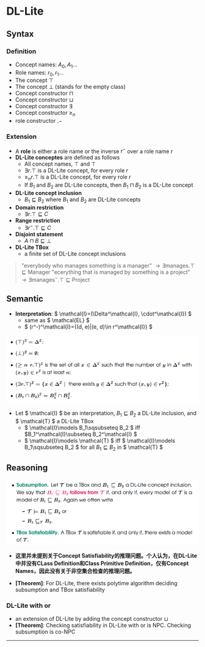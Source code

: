 # DL-Lite

## Syntax

### Definition
+ Concept names: $A_0, A_1...$
+ Role names: $r_0, r_1...$
+ The concept $\top$
+ The concept $\bot$ (stands for the empty class)
+ Concept constructor $\sqcap$
+ Concept constructor $\sqcup$
+ Concept constructor $\exists$
+ Concept constructor $\geq _n$
+ role constructor $.-$

### Extension
+ A **role** is either a role name or the inverse $r^-$ over a role name $r$
+ **DL-Lite conceptes** are defined as follows
  + All concept names, $\top$ and $\top$
  + $\exists r.\top$ is a DL-Lite concept, for every role $r$
  + $\geq_n r.\top$ is a DL-Lite concept, for every role $r$
  + If $B_1$ and $B_2$ are DL-Lite concepts, then $B_1\sqcap B_2$ is a DL-Lite concept
+ **DL-Lite concept inclusion**
  + $B_1\sqsubseteq B_2$ where $B_1$ and $B_2$ are DL-Lite concepts
+ **Domain restriction**
  + $\exists r.\top \sqsubseteq C$
+ **Range restriction**
  + $\exists r^-.\top \sqsubseteq C$
+ **Disjoint statement**
  + $A\sqcap B\sqsubseteq \bot$
+ **DL-Lite TBox**
  + a finite set of DL-Lite concept inclusions

> "everybody who manages something is a manager"
> $\rightarrow\exists \text{manages}.\top\sqsubseteq \text{Manager}$
> "ecerything that is managed by something is a project"
> $\rightarrow\exists\text{manages}^-.\top\sqsubseteq \text{Project}$

## Semantic
+ **Interpretation**: $ \mathcal{I}=(\Delta^\mathcal{I}, \cdot^\mathcal{I}) $
  + same as $ \mathcal{EL} $
  + $ (r^-)^\mathcal{I}=\{(d, e)|(e, d)\in r^\mathcal{I}\} $

![](img/2020-04-28-15-13-13.png)
+ Let $ \mathcal{I} $ be an interpretation, $B_1\sqsubseteq B_2$ a DL-Lite inclusion, and $ \mathcal{T} $ a DL-Lite TBox
  + $ \mathcal{I}\models B_1\sqsubseteq B_2 $ iff $B_1^\mathcal{I}\subseteq B_2^\mathcal{I} $
  + $ \mathcal{I}\models \mathcal{T} $ iff $ \mathcal{I}\models B_1\sqsubseteq B_2 $ for all $B_1\sqsubseteq B_2$ in $ \mathcal{T} $

## Reasoning

![](img/2020-04-28-15-16-53.png)
+ **这里并未提到关于Concept Satisfiability的推理问题。个人认为，在DL-Lite中并没有CLass Definition和Class Primitive Definition，仅有Concept Names，因此没有关于非空集合检查的推理问题。**

+ **[Theorem]**: For DL-Lite, there exists polytime algorithm deciding subsumption and TBox satisfiability


### DL-Lite with or
+ an extension of DL-Lite by adding the concept constructor $\sqcup$
+ **[Theorem]**: Checking satisfiability in DL-Lite with or is NPC. Checking subsumption is co-NPC

---
